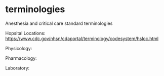 # terminologies
Anesthesia and critical care standard terminologies


Hopsital Locations:  
https://www.cdc.gov/nhsn/cdaportal/terminology/codesystem/hsloc.html

Physicology:  

Pharmacology:  

Laboratory:  
